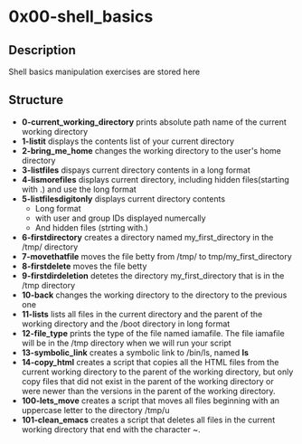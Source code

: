 # 0x00-shell_basics

## Description

Shell basics manipulation exercises are stored here

## Structure

* **0-current_working_directory** prints absolute path name of the current working directory
* **1-listit** displays the contents list of your current directory
* **2-bring_me_home** changes the working directory to the user's home directory
* **3-listfiles** dispays current directory contents in a long format
* **4-lismorefiles** displays current directory, including hidden files(starting with .) and use the long format
* **5-listfilesdigitonly** displays current directory contents
    * Long format
    * with user and group IDs displayed numercally
    * And hidden files (strting with.)
* **6-firstdirectory** creates a directory named my_first_directory in the /tmp/ directory
* **7-movethatfile** moves the file betty from /tmp/ to tmp/my_first_directory
* **8-firstdelete** moves the file betty
* **9-firstdirdeletion** detetes the directory my_first_directory that is in the /tmp directory
* **10-back** changes the working directory to the directory to the previous one
* **11-lists** lists all files in the current directory and the parent of the working directory and the /boot directory in long format
* **12-file_type** prints the type of the file named iamafile. The file iamafile will be in the /tmp directory when we will run your script
* **13-symbolic_link** creates a symbolic link to /bin/ls, named __ls__
* **14-copy_html** creates a script that copies all the HTML files from the current working directory to the parent of the working directory, but only copy files that did not exist in the parent of the working directory or were newer than the versions in the parent of the working directory.
* **100-lets_move** creates a script that moves all files beginning with an uppercase letter to the directory /tmp/u
* **101-clean_emacs** creates a script that deletes all files in the current working directory that end with the character ~.


